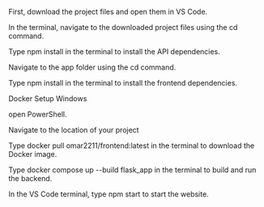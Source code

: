 First, download the project files and open them in VS Code.

In the terminal, navigate to the downloaded project files using the cd command.

Type npm install in the terminal to install the API dependencies.

Navigate to the app folder using the cd command.

Type npm install in the terminal to install the frontend dependencies.

Docker Setup Windows

 open PowerShell.

Navigate to the location of your project 

Type docker pull omar2211/frontend:latest in the terminal to download the Docker image.

Type docker compose up --build flask_app in the terminal to build and run the backend.


In the VS Code terminal, type npm start to start the website.